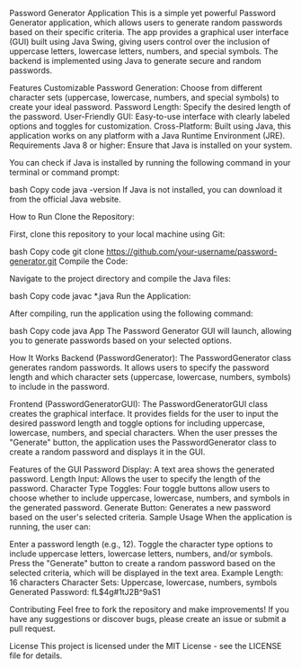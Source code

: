 Password Generator Application
This is a simple yet powerful Password Generator application, which allows users to generate random passwords based on their specific criteria. The app provides a graphical user interface (GUI) built using Java Swing, giving users control over the inclusion of uppercase letters, lowercase letters, numbers, and special symbols. The backend is implemented using Java to generate secure and random passwords.

Features
Customizable Password Generation: Choose from different character sets (uppercase, lowercase, numbers, and special symbols) to create your ideal password.
Password Length: Specify the desired length of the password.
User-Friendly GUI: Easy-to-use interface with clearly labeled options and toggles for customization.
Cross-Platform: Built using Java, this application works on any platform with a Java Runtime Environment (JRE).
Requirements
Java 8 or higher: Ensure that Java is installed on your system.

You can check if Java is installed by running the following command in your terminal or command prompt:

bash
Copy code
java -version
If Java is not installed, you can download it from the official Java website.

How to Run
Clone the Repository:

First, clone this repository to your local machine using Git:

bash
Copy code
git clone https://github.com/your-username/password-generator.git
Compile the Code:

Navigate to the project directory and compile the Java files:

bash
Copy code
javac *.java
Run the Application:

After compiling, run the application using the following command:

bash
Copy code
java App
The Password Generator GUI will launch, allowing you to generate passwords based on your selected options.

How It Works
Backend (PasswordGenerator): The PasswordGenerator class generates random passwords. It allows users to specify the password length and which character sets (uppercase, lowercase, numbers, symbols) to include in the password.

Frontend (PasswordGeneratorGUI): The PasswordGeneratorGUI class creates the graphical interface. It provides fields for the user to input the desired password length and toggle options for including uppercase, lowercase, numbers, and special characters. When the user presses the "Generate" button, the application uses the PasswordGenerator class to create a random password and displays it in the GUI.

Features of the GUI
Password Display: A text area shows the generated password.
Length Input: Allows the user to specify the length of the password.
Character Type Toggles: Four toggle buttons allow users to choose whether to include uppercase, lowercase, numbers, and symbols in the generated password.
Generate Button: Generates a new password based on the user's selected criteria.
Sample Usage
When the application is running, the user can:

Enter a password length (e.g., 12).
Toggle the character type options to include uppercase letters, lowercase letters, numbers, and/or symbols.
Press the "Generate" button to create a random password based on the selected criteria, which will be displayed in the text area.
Example
Length: 16 characters
Character Sets: Uppercase, lowercase, numbers, symbols
Generated Password: fL$4g#1tJ2B^9aS1

Contributing
Feel free to fork the repository and make improvements! If you have any suggestions or discover bugs, please create an issue or submit a pull request.

License
This project is licensed under the MIT License - see the LICENSE file for details.
